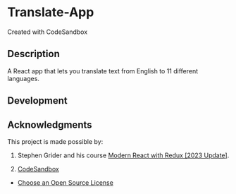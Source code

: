 # Translate-App
Created with CodeSandbox

## Description
A React app that lets you translate text from English to 11 different languages.

## Development

## Acknowledgments
This project is made possible by:

1. Stephen Grider and his course [Modern React with Redux [2023 Update]](https://www.udemy.com/course/react-redux/).

2. [CodeSandbox](https://codesandbox.io)

* [Choose an Open Source License](https://choosealicense.com)
